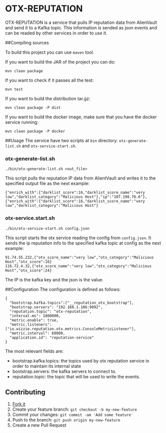 # OTX-REPUTATION

OTX-REPUTATION is a service that pulls IP reputation data from AlienVault and send it to a Kafka topic. This information is sended as json events and can be readed by other services in order to use it.

##Compiling sources

To build this project you can use `maven` tool. 

If you want to build the JAR of the project you can do:

```
mvn clean package
```

If you want to check if it passes all the test:

```
mvn test
```

If you want to build the distribution tar.gz:

```
mvn clean package -P dist
```

If you want to build the docker image, make sure that you have the docker service running:

```
mvn clean package -P docker
```

##Usage
The service have two scripts at `bin` directory: `otx-generate-list.sh` and `otx-service-start.sh`. 

### otx-generate-list.sh
```
./bin/otx-generate-list.sh <out_file>
```
This script pulls the reputation IP data from AlientVault and writes it to the specified output file as the next example:

```
{"enrich_with":{"darklist_score":16,"darklist_score_name":"very low","darklist_category":"Malicious Host"},"ip":"107.198.76.6"},{"enrich_with":{"darklist_score":16,"darklist_score_name":"very low","darklist_category":"Malicious Host"}
```

### otx-service.start.sh
```
./bin/otx-service-start.sh config.json
```
This script starts the otx service reading the config from `config.json`. It sends the ip reputation info to the specified kafka topic at config as the next example:

```
91.74.55.232,{"otx_score_name":"very low","otx_category":"Malicious Host","otx_score":16}
116.72.4.32,{"otx_score_name":"very low","otx_category":"Malicious Host","otx_score":24}
```
The IP is the kafka key and the json is the value.

##Configuration
The configuration is defined as follows:
``` 
{
  "bootstrap.kafka.topics":["__reputation_otx_bootstrap"],
  "bootstrap.servers": "192.168.1.106:9092",
  "reputation.topic": "otx-reputation",
  "interval.ms": 1800000,
  "metric.enable": true,
  "metric.listeners": ["io.wizzie.reputation.otx.metrics.ConsoleMetricListener"],
  "metric.interval": 60000,
  "application.id": "reputation-service"
}
``` 
The most relevant fields are:

* bootstrap.kafka.topics: the topics used by otx reputation service in order to maintain its internal state
* bootstrap.servers: the kafka servers to connect to.
* reputation.topic: the topic that will be used to write the events.

## Contributing

1. [Fork it](https://github.com/wizzie-io/otx-reputation/fork)
2. Create your feature branch: `git checkout -b my-new-feature`
3. Commit your changes: `git commit -am 'Add some feature'`
4. Push to the branch: `git push origin my-new-feature`
5. Create a new Pull Request


